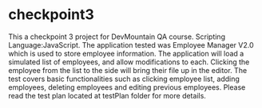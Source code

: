 # checkpoint3
This a checkpoint 3 project for DevMountain QA course.
Scripting Language:JavaScript.
The application tested was Employee Manager V2.0 which is used to store employee information.
The application will load a simulated list of employees, and allow modifications to each. Clicking the employee from the list to the side will bring their file up in the editor.
The test covers basic functionalities such as clicking employee list, adding employees, deleting employees and editing previous employees.
Please read the test plan located at testPlan folder for more details.
